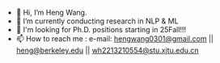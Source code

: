 - 👋 Hi, I’m Heng Wang.
- 🌱 I’m currently conducting research in NLP & ML
- 💞️ I'm looking for Ph.D. positions starting in 25Fall!!!
- 📫 How to reach me : e-mail: hengwang0301@gmail.com || heng@berkeley.edu || wh2213210554@stu.xjtu.edu.cn

<!---
Arthur-Heng/Arthur-Heng is a ✨ special ✨ repository because its `README.md` (this file) appears on your GitHub profile.
You can click the Preview link to take a look at your changes.
--->
